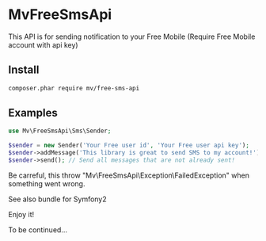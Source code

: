 MvFreeSmsApi
==================

This API is for sending notification to your Free Mobile (Require Free Mobile account with api key)

Install
-------

```bash
composer.phar require mv/free-sms-api
```

Examples
--------

```php
use Mv\FreeSmsApi\Sms\Sender;

$sender = new Sender('Your Free user id', 'Your Free user api key');
$sender->addMessage('This library is great to send SMS to my account!');
$sender->send(); // Send all messages that are not already sent!
```

Be carreful, this throw "Mv\FreeSmsApi\Exception\FailedException" when something went wrong.

See also bundle for Symfony2

Enjoy it!

To be continued...
